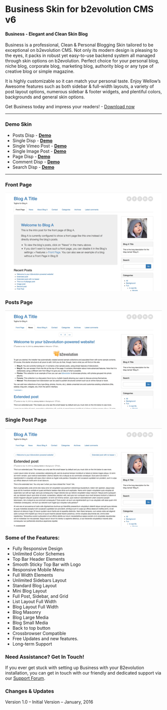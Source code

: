 # Business Skin for b2evolution CMS v6

#### Business - Elegant and Clean Skin Blog

Business is a professional, Clean & Personal Blogging Skin tailored to be exceptional on b2evolution CMS. Not only its modern design is pleasing to the eyes, it packs in robust yet easy-to-use backend system all managed through skin options on b2evolution. Perfect choice for your personal blog, niche blog, corporate blog, marketing blog, authority blog or any type of creative blog or simple magazine.

It is highly customizable so it can match your personal taste. Enjoy Wellow’s Awesome features such as both sidebar & full-width layouts, a variety of post layout options, numerous sidebar & footer widgets, and plentiful colors, backgrounds and general skin options.

Get Business today and impress your readers! - <a href="https://github.com/b2evolution/business_skin/archive/master.zip">Download now</a>

-------------
### Demo Skin

- Posts Disp - <a href="http://skin.ariflaw.com/business/"><strong>Demo</strong></a>
- Single Disp - <a href="http://skin.ariflaw.com/business/index.php/a/typography-post"><strong>Demo</strong></a>
- Single Vimeo Post - <a href="http://skin.ariflaw.com/business/index.php/a/vimeo-post"><strong>Demo</strong></a>
- Single Image Post - <a href="http://skin.ariflaw.com/business/index.php/a/image-post"><strong>Demo</strong></a>
- Page Disp - <a href="http://skin.ariflaw.com/business/index.php/a/about-blog-a"><strong>Demo</strong></a>
- Comment Disp - <a href="http://skin.ariflaw.com/business/index.php/a/?disp=comments"><strong>Demo</strong></a>
- Search Disp - <a href="http://skin.ariflaw.com/business/index.php/a/?s=post&submit=Search&disp=search"><strong>Demo</strong></a>

-------------

### Front Page

![disp=front](skinshot_front.jpg)

### Posts Page

![disp=posts](skinshot_posts.jpg)

### Single Post Page

![disp=single](skinshot_single.jpg)


### Some of the Features:

- Fully Responsive Design
- Unlimited Color Schemes
- Top Bar Header Elements
- Smooth Sticky Top Bar with Logo
- Responsive Mobile Menu
- Full Width Elements
- Unlimited Sidebars Layout
- Standard Blog Layout
- Mini Blog Layout
- Full Post, Sidebar, and Grid
- List Layout Full Width
- Blog Layout Full Width
- Blog Masonry
- Blog Large Media
- Blog Small Media
- Back to top button
- Crossbrowser Compatible
- Free Updates and new features.
- Long-term Support


### Need Assistance? Get In Touch!

If you ever get stuck with setting up Business with your B2evolution installation, you can get in touch with our friendly and dedicated support via our <a href="http://forums.b2evolution.net/">Support Forum</a>.


### Changes & Updates

Version 1.0 – Initial Version – January, 2016
